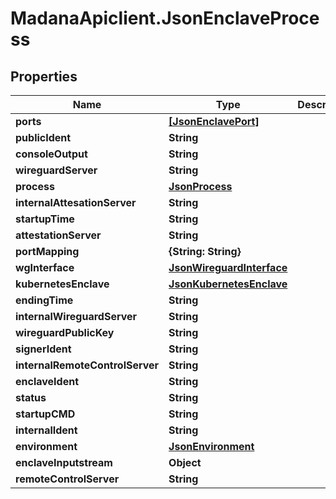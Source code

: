 # MadanaApiclient.JsonEnclaveProcess

## Properties

Name | Type | Description | Notes
------------ | ------------- | ------------- | -------------
**ports** | [**[JsonEnclavePort]**](JsonEnclavePort.md) |  | [optional] 
**publicIdent** | **String** |  | [optional] 
**consoleOutput** | **String** |  | [optional] 
**wireguardServer** | **String** |  | [optional] 
**process** | [**JsonProcess**](JsonProcess.md) |  | [optional] 
**internalAttesationServer** | **String** |  | [optional] 
**startupTime** | **String** |  | [optional] 
**attestationServer** | **String** |  | [optional] 
**portMapping** | **{String: String}** |  | [optional] 
**wgInterface** | [**JsonWireguardInterface**](JsonWireguardInterface.md) |  | [optional] 
**kubernetesEnclave** | [**JsonKubernetesEnclave**](JsonKubernetesEnclave.md) |  | [optional] 
**endingTime** | **String** |  | [optional] 
**internalWireguardServer** | **String** |  | [optional] 
**wireguardPublicKey** | **String** |  | [optional] 
**signerIdent** | **String** |  | [optional] 
**internalRemoteControlServer** | **String** |  | [optional] 
**enclaveIdent** | **String** |  | [optional] 
**status** | **String** |  | [optional] 
**startupCMD** | **String** |  | [optional] 
**internalIdent** | **String** |  | [optional] 
**environment** | [**JsonEnvironment**](JsonEnvironment.md) |  | [optional] 
**enclaveInputstream** | **Object** |  | [optional] 
**remoteControlServer** | **String** |  | [optional] 


